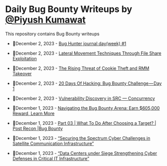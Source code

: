 # Daily Bug Bounty Writeups by [@Piyush Kumawat](https://twitter.com/piyush_supiy) 
This repository contains Bug Bounty writeups

<!-- BLOG-POST-LIST:START -->
 - 💯December 2, 2023 - [Bug Hunter journal day&lpar;week&rpar; #1](https://medium.com/@joaomaia171820/bug-hunter-journal-day-week-1-699926bf1a70?source=rss------bug_bounty-5) 

 - 💯December 2, 2023 - [Lateral Movement Techniques Through File Share Exploitation](https://medium.com/@paritoshblogs/lateral-movement-techniques-through-file-share-exploitation-a50d1ffdb8e7?source=rss------bug_bounty-5) 

 - 💯December 2, 2023 - [The Rising Threat of Cookie Theft and RMM Takeover](https://medium.com/@paritoshblogs/the-rising-threat-of-cookie-theft-and-rmm-takeover-bafe0013ffc0?source=rss------bug_bounty-5) 

 - 💯December 2, 2023 - [20 Days Of Hacking: Bug Bounty Challenge — Day 1](https://wallotry.medium.com/20-days-of-hacking-bug-bounty-challenge-day-1-38a1735644ab?source=rss------bug_bounty-5) 

 - 💯December 2, 2023 - [Vulnerability Discovery in SRC — Concurrency](https://medium.com/@rynnnn617/vulnerability-discovery-in-src-concurrency-baa9ffdfa9d9?source=rss------bug_bounty-5) 

 - 💯December 1, 2023 - [Navigating the Bug Bounty Arena: Earn $605,000 Reward, Learn More](https://medium.com/coded-tech-talk/navigating-the-bug-bounty-arena-earn-605-000-reward-learn-more-e754e077a81c?source=rss------bug_bounty-5) 

 - 💯December 1, 2023 - [Part 03 | What To Do After Choosing a Target? | Post Recon |Bug Bounty](https://infosecwriteups.com/part-03-what-to-do-after-choosing-a-target-post-recon-bug-bounty-1a7f431b4d79?source=rss------bug_bounty-5) 

 - 💯December 1, 2023 - [“Securing the Spectrum Cyber Challenges in Satellite Communication Infrastructure”](https://medium.com/@Land2Cyber/securing-the-spectrum-cyber-challenges-in-satellite-communication-infrastructure-e309c7d26098?source=rss------bug_bounty-5) 

 - 💯December 1, 2023 - [“Data Centers under Siege Strengthening Cyber Defenses in Critical IT Infrastructure”](https://medium.com/@Land2Cyber/data-centers-under-siege-strengthening-cyber-defenses-in-critical-it-infrastructure-7c0b263e02f5?source=rss------bug_bounty-5) 
<!-- BLOG-POST-LIST:END -->
